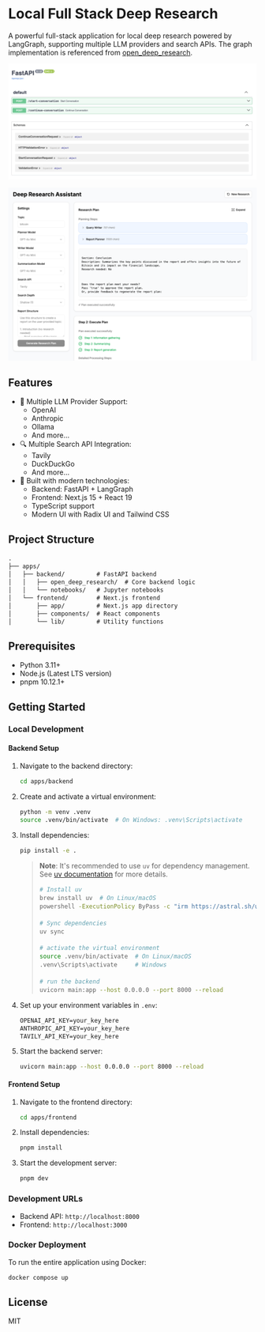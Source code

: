 # Local Full Stack Deep Research

A powerful full-stack application for local deep research powered by LangGraph, supporting multiple LLM providers and search APIs. The graph implementation is referenced from [open_deep_research](https://github.com/langchain-ai/open_deep_research).

![APIs](./images/APIs.png)

![UI](./images/UI.png)

## Features

- 🤖 Multiple LLM Provider Support:
  - OpenAI
  - Anthropic
  - Ollama
  - And more...
- 🔍 Multiple Search API Integration:
  - Tavily
  - DuckDuckGo
  - And more...
- 🚀 Built with modern technologies:
  - Backend: FastAPI + LangGraph
  - Frontend: Next.js 15 + React 19
  - TypeScript support
  - Modern UI with Radix UI and Tailwind CSS

## Project Structure

```
.
├── apps/
│   ├── backend/         # FastAPI backend
│   │   ├── open_deep_research/  # Core backend logic
│   │   └── notebooks/   # Jupyter notebooks
│   └── frontend/        # Next.js frontend
│       ├── app/         # Next.js app directory
│       ├── components/  # React components
│       └── lib/         # Utility functions
```

## Prerequisites

- Python 3.11+
- Node.js (Latest LTS version)
- pnpm 10.12.1+

## Getting Started

### Local Development

#### Backend Setup

1. Navigate to the backend directory:
   ```bash
   cd apps/backend
   ```

2. Create and activate a virtual environment:
   ```bash
   python -m venv .venv
   source .venv/bin/activate  # On Windows: .venv\Scripts\activate
   ```

3. Install dependencies:
   ```bash
   pip install -e .
   ```

   > **Note**: It's recommended to use `uv` for dependency management. See [uv documentation](https://docs.astral.sh/uv/) for more details.
   > ```bash
   > # Install uv
   > brew install uv  # On Linux/macOS
   > powershell -ExecutionPolicy ByPass -c "irm https://astral.sh/uv/install.ps1 | iex" # On Windows
   > 
   > # Sync dependencies
   > uv sync
   > 
   > # activate the virtual environment
   > source .venv/bin/activate  # On Linux/macOS
   > .venv\Scripts\activate     # Windows
   >
   > # run the backend
   > uvicorn main:app --host 0.0.0.0 --port 8000 --reload
   > ```

4. Set up your environment variables in `.env`:
   ```
   OPENAI_API_KEY=your_key_here
   ANTHROPIC_API_KEY=your_key_here
   TAVILY_API_KEY=your_key_here
   ```

5. Start the backend server:
   ```bash
   uvicorn main:app --host 0.0.0.0 --port 8000 --reload
   ```

#### Frontend Setup

1. Navigate to the frontend directory:
   ```bash
   cd apps/frontend
   ```

2. Install dependencies:
   ```bash
   pnpm install
   ```

3. Start the development server:
   ```bash
   pnpm dev
   ```

### Development URLs

- Backend API: `http://localhost:8000`
- Frontend: `http://localhost:3000`

### Docker Deployment

To run the entire application using Docker:

```bash
docker compose up
```

## License

MIT 